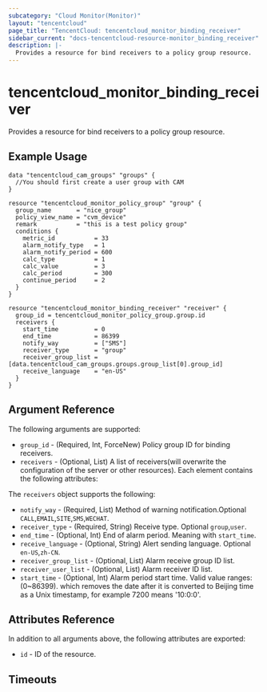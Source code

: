 ```yaml
---
subcategory: "Cloud Monitor(Monitor)"
layout: "tencentcloud"
page_title: "TencentCloud: tencentcloud_monitor_binding_receiver"
sidebar_current: "docs-tencentcloud-resource-monitor_binding_receiver"
description: |-
  Provides a resource for bind receivers to a policy group resource.
---
```


# tencentcloud_monitor_binding_receiver

Provides a resource for bind receivers to a policy group resource.

## Example Usage

```hcl
data "tencentcloud_cam_groups" "groups" {
  //You should first create a user group with CAM
}

resource "tencentcloud_monitor_policy_group" "group" {
  group_name       = "nice_group"
  policy_view_name = "cvm_device"
  remark           = "this is a test policy group"
  conditions {
    metric_id           = 33
    alarm_notify_type   = 1
    alarm_notify_period = 600
    calc_type           = 1
    calc_value          = 3
    calc_period         = 300
    continue_period     = 2
  }
}

resource "tencentcloud_monitor_binding_receiver" "receiver" {
  group_id = tencentcloud_monitor_policy_group.group.id
  receivers {
    start_time          = 0
    end_time            = 86399
    notify_way          = ["SMS"]
    receiver_type       = "group"
    receiver_group_list = [data.tencentcloud_cam_groups.groups.group_list[0].group_id]
    receive_language    = "en-US"
  }
}
```

## Argument Reference

The following arguments are supported:

* `group_id` - (Required, Int, ForceNew) Policy group ID for binding receivers.
* `receivers` - (Optional, List) A list of receivers(will overwrite the configuration of the server or other resources). Each element contains the following attributes:

The `receivers` object supports the following:

* `notify_way` - (Required, List) Method of warning notification.Optional `CALL`,`EMAIL`,`SITE`,`SMS`,`WECHAT`.
* `receiver_type` - (Required, String) Receive type. Optional `group`,`user`.
* `end_time` - (Optional, Int) End of alarm period. Meaning with `start_time`.
* `receive_language` - (Optional, String) Alert sending language. Optional `en-US`,`zh-CN`.
* `receiver_group_list` - (Optional, List) Alarm receive group ID list.
* `receiver_user_list` - (Optional, List) Alarm receiver ID list.
* `start_time` - (Optional, Int) Alarm period start time. Valid value ranges: (0~86399). which removes the date after it is converted to Beijing time as a Unix timestamp, for example 7200 means '10:0:0'.

## Attributes Reference

In addition to all arguments above, the following attributes are exported:

* `id` - ID of the resource.



## Timeouts

<no value>


